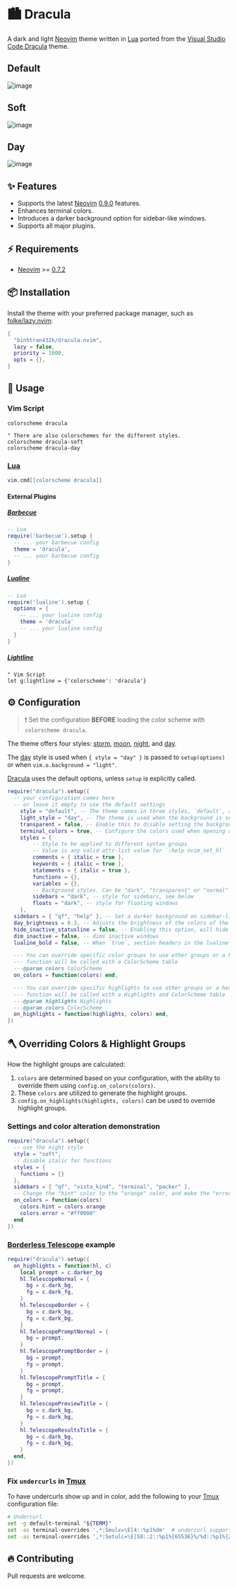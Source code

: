 # 🏙 Dracula

A dark and light [Neovim](https://github.com/neovim/neovim) theme written in
[Lua](https://www.lua.org) ported from the [Visual Studio Code
Dracula](https://github.com/dracula/visual-studio-code) theme.

## Default

![image](https://github.com/binhtran432k/dracula.nvim/assets/26183671/1dfd675f-8ac7-412a-a169-c34b7655775e)

## Soft

![image](https://github.com/binhtran432k/dracula.nvim/assets/26183671/4b937177-28ba-44fe-bd25-3c7f8a353585)

## Day

![image](https://github.com/binhtran432k/dracula.nvim/assets/26183671/759bf3c5-737e-4c41-b174-4ba288dd7654)

## ✨ Features

- Supports the latest [Neovim](https://github.com/neovim/neovim)
  [0.9.0](https://github.com/neovim/neovim/releases/tag/v0.9.0) features.
- Enhances terminal colors.
- Introduces a darker background option for sidebar-like windows.
- Supports all major plugins.

## ⚡️ Requirements

- [Neovim](https://github.com/neovim/neovim) >=
  [0.7.2](https://github.com/neovim/neovim/releases/tag/v0.7.2)

## 📦 Installation

Install the theme with your preferred package manager, such as
[folke/lazy.nvim](https://github.com/folke/lazy.nvim):

```lua
{
  "binhtran432k/dracula.nvim",
  lazy = false,
  priority = 1000,
  opts = {},
}
```

## 🚀 Usage

### Vim Script

```vim
colorscheme dracula

" There are also colorschemes for the different styles.
colorscheme dracula-soft
colorscheme dracula-day
```

### [Lua](https://www.lua.org)

```lua
vim.cmd[[colorscheme dracula]]
```

#### External Plugins

##### [Barbecue](https://github.com/utilyre/barbecue.nvim)

```lua
-- Lua
require('barbecue').setup {
  -- ... your barbecue config
  theme = 'dracula',
  -- ... your barbecue config
}
```

##### [Lualine](https://github.com/nvim-lualine/lualine.nvim)

```lua
-- Lua
require('lualine').setup {
  options = {
    -- ... your lualine config
    theme = 'dracula'
    -- ... your lualine config
  }
}
```

##### [Lightline](https://github.com/itchyny/lightline.vim)

```vim
" Vim Script
let g:lightline = {'colorscheme': 'dracula'}
```

## ⚙️ Configuration

> ❗️ Set the configuration **BEFORE** loading the color scheme with `colorscheme dracula`.

The theme offers four styles: [storm](#storm), [moon](#moon), [night](#night),
and [day](#day).

The [day](#day) style is used when `{ style = "day" }` is passed to
`setup(options)` or when `vim.o.background = "light"`.

[Dracula](https://github.com/binhtran432k/dracula.nvim) uses the default options,
unless `setup` is explicitly called.

```lua
require("dracula").setup({
  -- your configuration comes here
  -- or leave it empty to use the default settings
	style = "default", -- The theme comes in three styles, `default`, a darker variant `soft` and `day`
	light_style = "day", -- The theme is used when the background is set to light
	transparent = false, -- Enable this to disable setting the background color
	terminal_colors = true, -- Configure the colors used when opening a `:terminal` in Neovim
	styles = {
		-- Style to be applied to different syntax groups
		-- Value is any valid attr-list value for `:help nvim_set_hl`
		comments = { italic = true },
		keywords = { italic = true },
		statements = { italic = true },
		functions = {},
		variables = {},
		-- Background styles. Can be "dark", "transparent" or "normal"
		sidebars = "dark", -- style for sidebars, see below
		floats = "dark", -- style for floating windows
	},
  sidebars = { "qf", "help" }, -- Set a darker background on sidebar-like windows. For example: `["qf", "vista_kind", "terminal", "packer"]`
  day_brightness = 0.3, -- Adjusts the brightness of the colors of the **Day** style. Number between 0 and 1, from dull to vibrant colors
  hide_inactive_statusline = false, -- Enabling this option, will hide inactive statuslines and replace them with a thin border instead. Should work with the standard **StatusLine** and **LuaLine**.
  dim_inactive = false, -- dims inactive windows
  lualine_bold = false, -- When `true`, section headers in the lualine theme will be bold

  --- You can override specific color groups to use other groups or a hex color
  --- function will be called with a ColorScheme table
  ---@param colors ColorScheme
  on_colors = function(colors) end,

  --- You can override specific highlights to use other groups or a hex color
  --- function will be called with a Highlights and ColorScheme table
  ---@param highlights Highlights
  ---@param colors ColorScheme
  on_highlights = function(highlights, colors) end,
})
```

## 🪓 Overriding Colors & Highlight Groups

How the highlight groups are calculated:

1. `colors` are determined based on your configuration, with the ability to
   override them using `config.on_colors(colors)`.
1. These `colors` are utilized to generate the highlight groups.
1. `config.on_highlights(highlights, colors)` can be used to override highlight
   groups.

### Settings and color alteration demonstration

```lua
require("dracula").setup({
  -- use the night style
  style = "soft",
  -- disable italic for functions
  styles = {
    functions = {}
  },
  sidebars = { "qf", "vista_kind", "terminal", "packer" },
  -- Change the "hint" color to the "orange" color, and make the "error" color bright red
  on_colors = function(colors)
    colors.hint = colors.orange
    colors.error = "#ff0000"
  end
})
```

### [Borderless Telescope](https://github.com/nvim-telescope/telescope.nvim/wiki/Gallery#borderless) example

```lua
require("dracula").setup({
  on_highlights = function(hl, c)
    local prompt = c.darker_bg
    hl.TelescopeNormal = {
      bg = c.dark_bg,
      fg = c.dark_fg,
    }
    hl.TelescopeBorder = {
      bg = c.dark_bg,
      fg = c.dark_bg,
    }
    hl.TelescopePromptNormal = {
      bg = prompt,
    }
    hl.TelescopePromptBorder = {
      bg = prompt,
      fg = prompt,
    }
    hl.TelescopePromptTitle = {
      bg = prompt,
      fg = prompt,
    }
    hl.TelescopePreviewTitle = {
      bg = c.dark_bg,
      fg = c.dark_bg,
    }
    hl.TelescopeResultsTitle = {
      bg = c.dark_bg,
      fg = c.dark_bg,
    }
  end,
})
```

### Fix `undercurls` in [Tmux](https://github.com/tmux/tmux)

To have undercurls show up and in color, add the following to your
[Tmux](https://github.com/tmux/tmux) configuration file:

```sh
# Undercurl
set -g default-terminal "${TERM}"
set -as terminal-overrides ',*:Smulx=\E[4::%p1%dm'  # undercurl support
set -as terminal-overrides ',*:Setulc=\E[58::2::%p1%{65536}%/%d::%p1%{256}%/%{255}%&%d::%p1%{255}%&%d%;m'  # underscore colours - needs tmux-3.0
```

## 🔥 Contributing

Pull requests are welcome.
